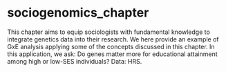 # sociogenomics_chapter
This chapter aims to equip sociologists with fundamental knowledge to integrate genetics data into their research. We here provide an example of GxE analysis applying some of the concepts discussed in this chapter. In this application, we ask: Do genes matter more for educational attainment among high or low-SES individuals? Data: HRS.
